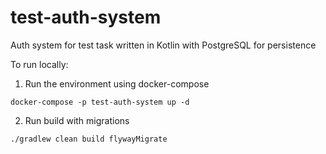 # test-auth-system

Auth system for test task written in Kotlin with PostgreSQL for persistence


To run locally:
1. Run the environment using docker-compose
```
docker-compose -p test-auth-system up -d
```
2. Run build with migrations
```
./gradlew clean build flywayMigrate
```